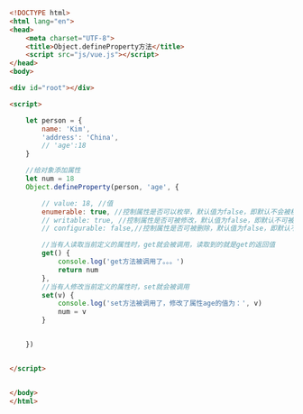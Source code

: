 
<BlogInfo id="564" title="7.ObjectdefineProperty方法" author="白日梦想猿" pv=0 read_times=0 pre_cost_time=0分44秒 category="vue学习" tag_list="['vue学习']" create_time="2023.01.01 19:21:37" update_time="2023.01.01 19:39:54" />

```html
<!DOCTYPE html>
<html lang="en">
<head>
    <meta charset="UTF-8">
    <title>Object.defineProperty方法</title>
    <script src="js/vue.js"></script>
</head>
<body>

<div id="root"></div>

<script>

    let person = {
        name: 'Kim',
        'address': 'China',
        // 'age':18
    }

    //给对象添加属性
    let num = 18
    Object.defineProperty(person, 'age', {

        // value: 18, //值
        enumerable: true, //控制属性是否可以枚举，默认值为false，即默认不会被枚举
        // writable: true, //控制属性是否可被修改，默认值为false，即默认不可被修改
        // configurable: false,//控制属性是否可被删除，默认值为false，即默认不可被删除

        //当有人读取当前定义的属性时，get就会被调用，读取到的就是get的返回值
        get() {
            console.log('get方法被调用了。。。')
            return num
        },
        //当有人修改当前定义的属性时，set就会被调用
        set(v) {
            console.log('set方法被调用了，修改了属性age的值为：', v)
            num = v
        }


    })


</script>


</body>
</html>
```
